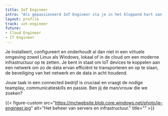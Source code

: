 ```yaml
---
title: IoT Engineer
intro: "Als gepassioneerd IoT Engineer sta je in het kloppend hart van de onderneming. Je onderhoudt het netwerk en servers met aandacht voor bedrijfscontinuïteit. Je hebt daarbij oog voor de modernste beveiliging tegen externe en interne bedreigingen."
layout: profile
track: iot-engineer
future:
- Cloud Engineer
- IT Engineer
---
```


Je installeert, configureert en onderhoudt al dan niet in een virtuele omgeving zowel Linux als Windows, lokaal of in de cloud om een moderne infrastructuur op te zetten. Je bent in staat om IoT devices te koppelen aan een netwerk om zo de data ervan efficiënt te transporteren en op te slaan, de beveiliging van het netwerk en de data in acht houdend.

Jouw taak in een connected bedrijf is cruciaal en vraagt de nodige teamplay, communicatieskills en passie. Ben jij de man/vrouw die we zoeken?

{{< figure-custom src="https://mctwebsite.blob.core.windows.net/photo/ie-engineer.jpg" alt="Het beheer van servers en infrastructuur." title="" >}}
